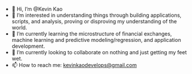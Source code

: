 - 👋 Hi, I’m @Kevin Kao
- 👀 I’m interested in understanding things through building applications, scripts, and analysis, proving or disproving my understanding of the world. 
- 🌱 I’m currently learning the microstructure of financial exchanges, machine learning and predictive modeling/regression, and application development. 
- 💞️ I’m currently looking to collaborate on nothing and just getting my feet wet. 
- 📫 How to reach me: kevinkaodevelops@gmail.com

<!---
KevinDKao/KevinDKao is a ✨ special ✨ repository because its `README.md` (this file) appears on your GitHub profile.
You can click the Preview link to take a look at your changes.
--->
